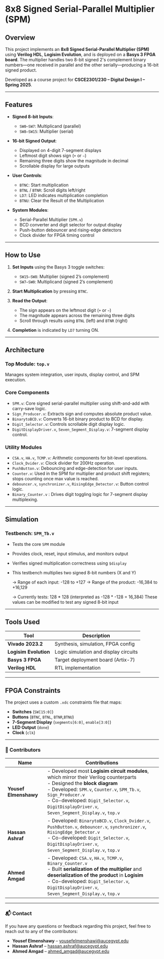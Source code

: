 # 8x8 Signed Serial-Parallel Multiplier (SPM)

## Overview

This project implements an **8x8 Signed Serial-Parallel Multiplier (SPM)** using **Verilog HDL**, **Logisim Evolution**, and is deployed on a **Basys 3 FPGA board**. The multiplier handles two 8-bit signed 2's complement binary numbers—one received in parallel and the other serially—producing a 16-bit signed product.

Developed as a course project for **CSCE2301/230 – Digital Design I – Spring 2025**.

---

## Features

- **Signed 8-bit Inputs**:
  - `SW0–SW7`: Multiplicand (parallel)
  - `SW8–SW15`: Multiplier (serial)

- **16-bit Signed Output**:
  - Displayed on 4-digit 7-segment displays
  - Leftmost digit shows sign (`+` or `−`)
  - Remaining three digits show the magnitude in decimal
  - Scrollable display for large outputs

- **User Controls**:
  - `BTNC`: Start multiplication
  - `BTNL` / `BTNR`: Scroll digits left/right
  - `LD7`: LED indicates multiplication completion
  - `BTNU`: Clear the Result of the Multiplication
- **System Modules**:
  - Serial-Parallel Multiplier (`SPM.v`)
  - BCD converter and digit selector for output display
  - Push-button debouncer and rising-edge detectors
  - Clock divider for FPGA timing control

---

## How to Use

1. **Set Inputs** using the Basys 3 toggle switches:
   - `SW15–SW8`: Multiplier (signed 2’s complement)
   - `SW7–SW0`: Multiplicand (signed 2’s complement)

2. **Start Multiplication** by pressing `BTNC`.

3. **Read the Output**:
   - The sign appears on the leftmost digit (`+` or `−`)
   - The magnitude appears across the remaining three digits
   - Scroll through results using `BTNL` (left) and `BTNR` (right)

4. **Completion** is indicated by `LD7` turning ON.

---

## Architecture

### Top Module: `top.v`

Manages system integration, user inputs, display control, and SPM execution.

### Core Components

- `SPM.v`: Core signed serial-parallel multiplier using shift-and-add with carry-save logic.
- `Sign_Producer.v`: Extracts sign and computes absolute product value.
- `BinarytoBCD.v`: Converts 16-bit binary product to BCD for display.
- `Digit_Selector.v`: Controls scrollable digit display logic.
- `DigitDisplayDriver.v`, `Seven_Segment_Display.v`: 7-segment display control.

### Utility Modules

- `CSA.v`, `HA.v`, `TCMP.v`: Arithmetic components for bit-level operations.
- `Clock_Dvider.v`: Clock divider for 200Hz operation.
- `PushButton.v`: Debouncing and edge-detection for user inputs.
- `Counter.v`: Used in the SPM for multiplier and product shift registers; stops counting once max value is reached.
- `debouncer.v`, `synchronizer.v`, `RisingEdge_Detector.v`: Button control logic.
- `Binary_Counter.v` : Drives digit toggling logic for 7-segment display multiplexing.
---

## Simulation

### Testbench: `SPM_Tb.v`

 - Tests the core `SPM` module
 - Provides clock, reset, input stimulus, and monitors output
 - Verifies signed multiplication correctness using `$display`

 - This testbench multiplies two signed 8-bit numbers (X and Y)

   -> Range of each input:   -128 to +127
   -> Range of the product: -16,384 to +16,129

   -> Currently tests: 128 * 128 (interpreted as -128 * -128 = 16,384)
      These values can be modified to test any signed 8-bit input


---

## Tools Used

| Tool               | Description                        |
|--------------------|------------------------------------|
| **Vivado 2023.2**  | Synthesis, simulation, FPGA config |
| **Logisim Evolution** | Logic simulation and display circuits |
| **Basys 3 FPGA**   | Target deployment board (Artix-7)  |
| **Verilog HDL**    | RTL implementation                 |

---

## FPGA Constraints

The project uses a custom `.xdc` constraints file that maps:

- **Switches** (`SW[15:0]`)
- **Buttons** (`BTNC`, `BTNL`, `BTNR`,`BTNU`)
- **7-Segment Display** (`segments[6:0]`, `enable[3:0]`)
- **LED Output** (`done`)
- **Clock** (`clk`)

---

### 👥 Contributors

| Name                 | Contributions |
|----------------------|---------------|
| **Yousef Elmenshawy** | - Developed most **Logisim circuit modules**, which mirror their Verilog counterparts<br>- Designed the **block diagram**<br>- Developed: `SPM.v`, `Counter.v`, `SPM_Tb.v`, `Sign_Producer.v`<br>- Co-developed: `Digit_Selector.v`, `DigitDisplayDriver.v`, `Seven_Segment_Display.v`, `top.v` |
| **Hassan Ashraf**     | - Developed: `BinarytoBCD.v`, `Clock_Dvider.v`, `PushButton.v`, `debouncer.v`, `synchronizer.v`, `RisingEdge_Detector.v`<br>- Co-developed: `Digit_Selector.v`, `DigitDisplayDriver.v`, `Seven_Segment_Display.v`, `top.v` |
| **Ahmed Amgad**       | - Developed: `CSA.v`, `HA.v`, `TCMP.v`, `Binary_Counter.v`<br>- Built **serialization of the multiplier** and **deserialization of the product** in **Logisim**<br>- Co-developed: `Digit_Selector.v`, `DigitDisplayDriver.v`, `Seven_Segment_Display.v`, `top.v` |


---

### 📬 Contact

If you have any questions or feedback regarding this project, feel free to reach out to any of the contributors:

- **Yousef Elmenshawy** – yousefelmenshawi@aucegypt.edu  
- **Hassan Ashraf** – hassan.ashraf@aucegypt.edu  
- **Ahmed Amgad** – ahmed_amgad@aucegypt.edu
